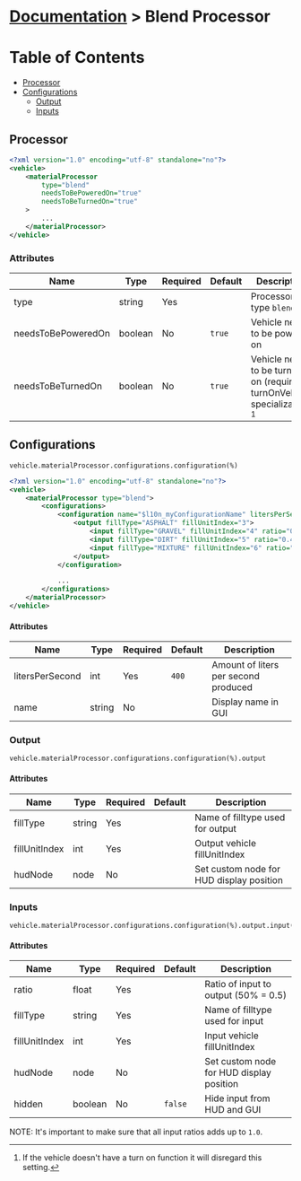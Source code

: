 # [Documentation](./INDEX.md) > Blend Processor

# Table of Contents

- [Processor](#processor)
- [Configurations](#configurations)
  - [Output](#output)
  - [Inputs](#inputs)

## Processor

```xml
<?xml version="1.0" encoding="utf-8" standalone="no"?>
<vehicle>
    <materialProcessor
        type="blend"
        needsToBePoweredOn="true"
        needsToBeTurnedOn="true"
    >
        ...
    </materialProcessor>
</vehicle>
```

### Attributes

| Name                         | Type    | Required | Default    | Description                                                                                                   |
|------------------------------|---------|----------|------------|---------------------------------------------------------------------------------------------------------------|
| type                         | string  | Yes      |            | Processor type ```blend``` |
| needsToBePoweredOn           | boolean | No       | ```true``` | Vehicle needs to be powered on |
| needsToBeTurnedOn            | boolean | No       | ```true``` | Vehicle needs to be turned on (requires turnOnVehicle specialization) [^1] |

[^1]: If the vehicle doesn't have a turn on function it will disregard this setting.

## Configurations

```
vehicle.materialProcessor.configurations.configuration(%)
```

```xml
<?xml version="1.0" encoding="utf-8" standalone="no"?>
<vehicle>
    <materialProcessor type="blend">
        <configurations>
            <configuration name="$l10n_myConfigurationName" litersPerSecond="500">
                <output fillType="ASPHALT" fillUnitIndex="3">
                    <input fillType="GRAVEL" fillUnitIndex="4" ratio="0.5" />
                    <input fillType="DIRT" fillUnitIndex="5" ratio="0.4" />
                    <input fillType="MIXTURE" fillUnitIndex="6" ratio="0.1" />
                </output>
            </configuration>

            ...
        </configurations>
    </materialProcessor>
</vehicle>
```

#### Attributes

| Name            | Type   | Required | Default   | Description                  |
|-----------------|--------|----------|-----------|------------------------------|
| litersPerSecond | int    | Yes      | ```400``` | Amount of liters per second produced |
| name            | string | No       |           | Display name in GUI |


### Output

```
vehicle.materialProcessor.configurations.configuration(%).output
```

#### Attributes

| Name          | Type   | Required | Default     | Description                  |
|---------------|--------|----------|-------------|------------------------------|
| fillType      | string | Yes      |             | Name of filltype used for output |
| fillUnitIndex | int    | Yes      |             | Output vehicle fillUnitIndex |
| hudNode       | node   | No       |             | Set custom node for HUD display position | 


### Inputs

```
vehicle.materialProcessor.configurations.configuration(%).output.input(%)
```

#### Attributes

| Name          | Type    | Required | Default | Description                  |
|---------------|---------|----------|---------|------------------------------|
| ratio         | float   | Yes      |         | Ratio of input to output (50% = 0.5) |
| fillType      | string  | Yes      |         | Name of filltype used for input |
| fillUnitIndex | int     | Yes      |         | Input vehicle fillUnitIndex |
| hudNode       | node    | No       |         | Set custom node for HUD display position |
| hidden        | boolean | No       | ```false``` | Hide input from HUD and GUI |

NOTE: It's important to make sure that all input ratios adds up to ```1.0```.
